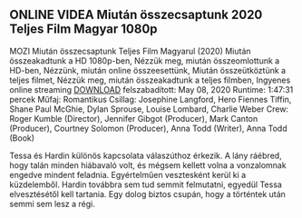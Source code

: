 ## ONLINE VIDEA Miután összecsaptunk 2020 Teljes Film Magyar 1080p

MOZI Miután összecsaptunk  Teljes Film Magyarul (2020) Miután összeakadtunk a HD 1080p-ben, Nézzük meg, miután összeomlottunk a HD-ben, Nézzünk, miután online összeesettünk, Miután összeütköztünk a teljes filmet, Nézzük meg, miután összeakadtunk a teljes filmben, Ingyenes online streaming [DOWNLOAD](http://streamfilme.xyz/hu/movie/613504/after-we-collided) felszabadított: May 08, 2020
Runtime: 1:47:31 percek
Műfaj: Romantikus
Csillag: Josephine Langford, Hero Fiennes Tiffin, Shane Paul McGhie, Dylan Sprouse, Louise Lombard, Charlie Weber
Crew: Roger Kumble (Director), Jennifer Gibgot (Producer), Mark Canton (Producer), Courtney Solomon (Producer), Anna Todd (Writer), Anna Todd (Book)

Tessa és Hardin különös kapcsolata válaszúthoz érkezik. A lány ráébred, hogy talán minden hiábavaló volt, és mégsem kellett volna a vonzalomnak engedve mindent feladnia. Egyértelműen vesztesként kerül ki a küzdelemből. Hardin továbbra sem tud semmit felmutatni, egyedül Tessa elvesztésétől kell tartania. Egy dolog biztos csupán, hogy a történtek után semmi sem lesz a régi.
